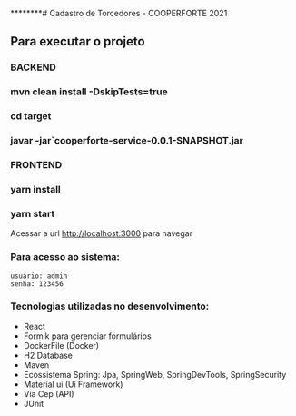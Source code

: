 ********# Cadastro de Torcedores - COOPERFORTE 2021

## Para executar o projeto

### BACKEND

### mvn clean install -DskipTests=true
### cd target
### javar -jar`cooperforte-service-0.0.1-SNAPSHOT.jar

### FRONTEND

### yarn install
### yarn start

Acessar a url [http://localhost:3000](http://localhost:3000) para navegar

### Para acesso ao sistema:

    usuário: admin
	senha: 123456

### Tecnologias utilizadas no desenvolvimento:

* React
* Formik para gerenciar formulários
* DockerFile (Docker)
* H2 Database
* Maven
* Ecossistema Spring: Jpa, SpringWeb, SpringDevTools, SpringSecurity
* Material ui (Ui Framework)
* Via Cep (API)
* JUnit